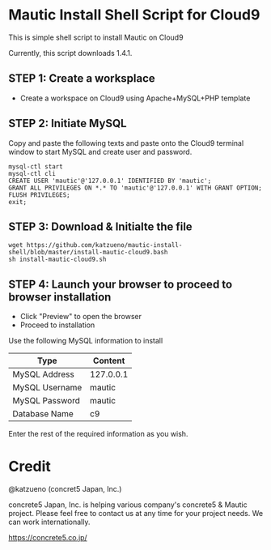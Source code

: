 # Mautic Install Shell Script for Cloud9

This is simple shell script to install Mautic on Cloud9

Currently, this script downloads 1.4.1.

## STEP 1: Create a worksplace

- Create a workspace on Cloud9 using Apache+MySQL+PHP template

## STEP 2: Initiate MySQL

Copy and paste the following texts and paste onto the Cloud9 terminal window to start MySQL and create user and password.

```
mysql-ctl start
mysql-ctl cli
CREATE USER 'mautic'@'127.0.0.1' IDENTIFIED BY 'mautic';
GRANT ALL PRIVILEGES ON *.* TO 'mautic'@'127.0.0.1' WITH GRANT OPTION;
FLUSH PRIVILEGES;
exit;

```

## STEP 3: Download & Initialte the file

```
wget https://github.com/katzueno/mautic-install-shell/blob/master/install-mautic-cloud9.bash
sh install-mautic-cloud9.sh

```

## STEP 4: Launch your browser to proceed to browser installation

- Click "Preview" to open the browser
- Proceed to installation

Use the following MySQL information to install

Type           | Content
---------------|-----
MySQL Address  | 127.0.0.1
MySQL Username | mautic
MySQL Password | mautic
Database Name  | c9

Enter the rest of the required information as you wish.


# Credit

@katzueno (concret5 Japan, Inc.)

concrete5 Japan, Inc. is helping various company's concrete5 & Mautic project. Please feel free to contact us at any time for your project needs. We can work internationally.

https://concrete5.co.jp/

